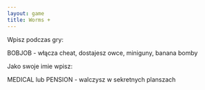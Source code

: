 ```yaml
---
layout: game
title: Worms +
---
```


Wpisz podczas gry:

BOBJOB - włącza cheat, dostajesz owce, miniguny, banana bomby

Jako swoje imie wpisz:

MEDICAL lub PENSION - walczysz w sekretnych planszach
